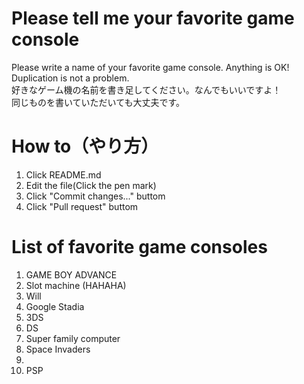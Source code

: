 # Please tell me your favorite game console
Please write a name of your favorite game console. Anything is OK!<br>
Duplication is not a problem.<br>
好きなゲーム機の名前を書き足してください。なんでもいいですよ！<br>
同じものを書いていただいても大丈夫です。

# How to（やり方）
1. Click README.md
2. Edit the file(Click the pen mark)
3. Click "Commit changes..." buttom
4. Click "Pull request" buttom

# List of favorite game consoles
 1. GAME BOY ADVANCE
 2. Slot machine (HAHAHA)
 3. Will
 4. Google Stadia
 5. 3DS
 6. DS
 7. Super family computer
 8. Space Invaders
 9.
10. PSP
